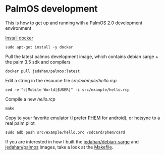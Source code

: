 # PalmOS development

This is how to get up and running with a PalmOS 2.0 development environment

[Install docker](https://docs.docker.com/installation/#installation)

    sudo apt-get install -y docker

Pull the latest palmos development image, which contains debian sarge + the palm 3.5 sdk and compilers

    docker pull jedahan/palmos:latest

Edit a string in the resource file *src/example/hello.rcp*

    sed -e "s|Mobile World|$USER|" -i src/example/hello.rcp

Compile a new *hello.rcp*

    make

Copy to your favorite emulator (I prefer [PHEM](https://play.google.com/store/apps/details?id=com.perpendox.phem) for android), or hotsync to a real palm pilot

    sudo adb push src/example/hello.prc /sdcard/phem/card

If you are interested in how I built the [jedahan/debian-sarge](https://registry.hub.docker.com/u/jedahan/debian-sarge/) and [jedahan/palmos](https://registry.hub.docker.com/u/jedahan/palmos/) images, take a look at the [Makefile](Makefile).
